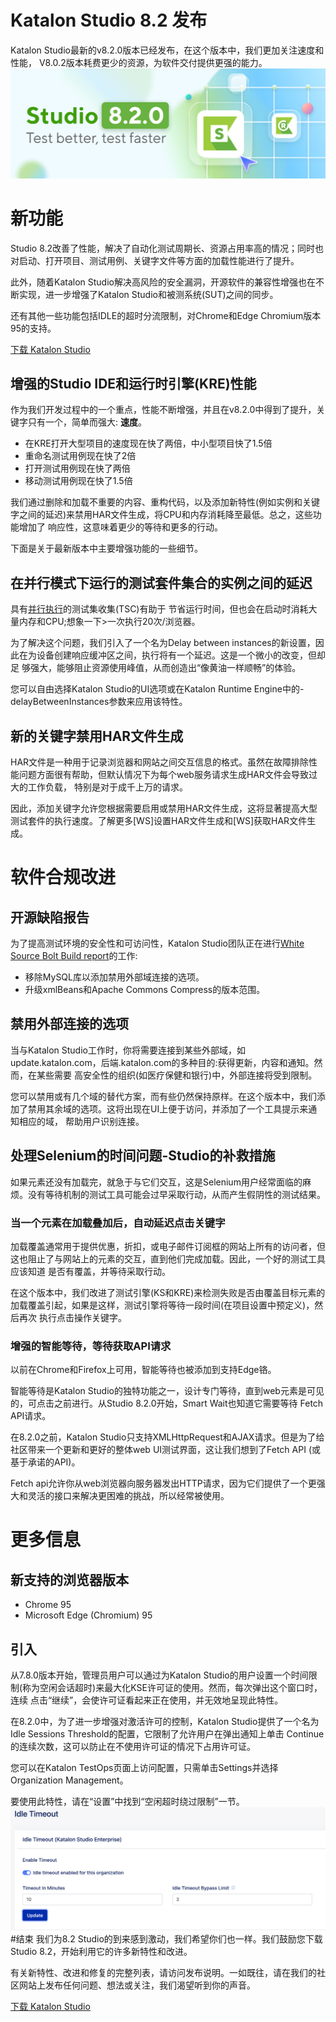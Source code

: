 # Katalon Studio 8.2 发布
Katalon Studio最新的v8.2.0版本已经发布，在这个版本中，我们更加关注速度和性能，
V8.0.2版本耗费更少的资源，为软件交付提供更强的能力。
![avatar](../imgs/xj/img-008-01.png)
# 新功能
Studio 8.2改善了性能，解决了自动化测试周期长、资源占用率高的情况；同时也对启动、打开项目、测试用例、关键字文件等方面的加载性能进行了提升。

此外，随着Katalon Studio解决高风险的安全漏洞，开源软件的兼容性增强也在不断实现，进一步增强了Katalon Studio和被测系统(SUT)之间的同步。

还有其他一些功能包括IDLE的超时分流限制，对Chrome和Edge Chromium版本95的支持。

[下载 Katalon Studio](https://www.katalon.com/download/)

## 增强的Studio IDE和运行时引擎(KRE)性能
作为我们开发过程中的一个重点，性能不断增强，并且在v8.2.0中得到了提升，关键字只有一个，简单而强大: **速度**。

* 在KRE打开大型项目的速度现在快了两倍，中小型项目快了1.5倍
* 重命名测试用例现在快了2倍
* 打开测试用例现在快了两倍
* 移动测试用例现在快了1.5倍

我们通过删除和加载不重要的内容、重构代码，以及添加新特性(例如实例和关键字之间的延迟)来禁用HAR文件生成，将CPU和内存消耗降至最低。总之，这些功能增加了
响应性，这意味着更少的等待和更多的行动。

下面是关于最新版本中主要增强功能的一些细节。
## 在并行模式下运行的测试套件集合的实例之间的延迟
具有[并行执行](https://www.katalon.com/resources-center/blog/parallel-vs-traditional-testing-devops/ "并行执行")的测试集收集(TSC)有助于
节省运行时间，但也会在启动时消耗大量内存和CPU;想象一下>一次执行20次/浏览器。

为了解决这个问题，我们引入了一个名为Delay between instances的新设置，因此在为设备创建响应缓冲区之间，执行将有一个延迟。这是一个微小的改变，但却足
够强大，能够阻止资源使用峰值，从而创造出“像黄油一样顺畅”的体验。

您可以自由选择Katalon Studio的UI选项或在Katalon Runtime Engine中的-delayBetweenInstances参数来应用该特性。
## 新的关键字禁用HAR文件生成
HAR文件是一种用于记录浏览器和网站之间交互信息的格式。虽然在故障排除性能问题方面很有帮助，但默认情况下为每个web服务请求生成HAR文件会导致过大的工作负载，
特别是对于成千上万的请求。

因此，添加关键字允许您根据需要启用或禁用HAR文件生成，这将显著提高大型测试套件的执行速度。了解更多[WS]设置HAR文件生成和[WS]获取HAR文件生成。
# 软件合规改进
## 开源缺陷报告
为了提高测试环境的安全性和可访问性，Katalon Studio团队正在进行[White Source Bolt Build report](https://github.com/katalon-studio/katalon-studio/releases/download/v8.2.0/KatalonStudio-openSourceReport.html "White Source Bolt Build report")的工作:
* 移除MySQL库以添加禁用外部域连接的选项。
* 升级xmlBeans和Apache Commons Compress的版本范围。
## 禁用外部连接的选项
当与Katalon Studio工作时，你将需要连接到某些外部域，如update.katalon.com，后端.katalon.com的多种目的:获得更新，内容和通知。然而，在某些需要
高安全性的组织(如医疗保健和银行)中，外部连接将受到限制。

您可以禁用或有几个域的替代方案，而有些仍然保持原样。在这个版本中，我们添加了禁用其余域的选项。这将出现在UI上便于访问，并添加了一个工具提示来通知相应的域，
帮助用户识别连接。
## 处理Selenium的时间问题-Studio的补救措施
如果元素还没有加载完，就急于与它们交互，这是Selenium用户经常面临的麻烦。没有等待机制的测试工具可能会过早采取行动，从而产生假阴性的测试结果。
### 当一个元素在加载叠加后，自动延迟点击关键字
加载覆盖通常用于提供优惠，折扣，或电子邮件订阅框的网站上所有的访问者，但这也阻止了与网站上的元素的交互，直到他们完成加载。因此，一个好的测试工具应该知道
是否有覆盖，并等待采取行动。

在这个版本中，我们改进了测试引擎(KS和KRE)来检测失败是否由覆盖目标元素的加载覆盖引起，如果是这样，测试引擎将等待一段时间(在项目设置中预定义)，然后再次
执行点击操作关键字。
### 增强的智能等待，等待获取API请求
以前在Chrome和Firefox上可用，智能等待也被添加到支持Edge铬。

智能等待是Katalon Studio的独特功能之一，设计专门等待，直到web元素是可见的，可点击之前进行。从Studio 8.2.0开始，Smart Wait也知道它需要等待
Fetch API请求。

在8.2.0之前，Katalon Studio只支持XMLHttpRequest和AJAX请求。但是为了给社区带来一个更新和更好的整体web UI测试界面，这让我们想到了Fetch API
(或基于承诺的API)。

Fetch api允许你从web浏览器向服务器发出HTTP请求，因为它们提供了一个更强大和灵活的接口来解决更困难的挑战，所以经常被使用。
# 更多信息
## 新支持的浏览器版本
* Chrome 95
* Microsoft Edge (Chromium) 95
## 引入
从7.8.0版本开始，管理员用户可以通过为Katalon Studio的用户设置一个时间限制(称为空闲会话超时)来最大化KSE许可证的使用。然而，每次弹出这个窗口时，连续
点击“继续”，会使许可证看起来正在使用，并无效地呈现此特性。

在8.2.0中，为了进一步增强对激活许可的控制，Katalon Studio提供了一个名为Idle Sessions Threshold的配置，它限制了允许用户在弹出通知上单击
Continue的连续次数，这可以防止在不使用许可证的情况下占用许可证。

您可以在Katalon TestOps页面上访问配置，只需单击Settings并选择Organization Management。

要使用此特性，请在“设置”中找到“空闲超时绕过限制”一节。
![avatar](../imgs/xj/img-008-02.png)
#结束
我们为8.2 Studio的到来感到激动，我们希望你们也一样。我们鼓励您下载Studio 8.2，开始利用它的许多新特性和改进。

有关新特性、改进和修复的完整列表，请访问发布说明。一如既往，请在我们的社区网站上发布任何问题、想法或关注，我们渴望听到你的声音。

[下载 Katalon Studio](https://www.katalon.com/download/)